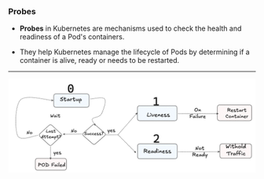 
<br>

### Probes 

* **Probes** in Kubernetes are mechanisms used to check the health and readiness of a Pod's containers.

* They help Kubernetes manage the lifecycle of Pods by determining if a container is alive, ready or needs to be restarted.

<hr>


![Scan results](./assets/probes.png)